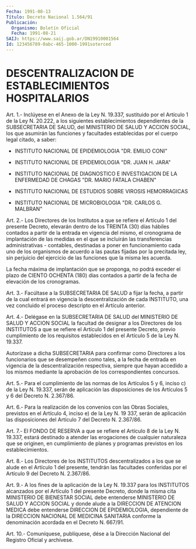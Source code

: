 ```yaml
---
Fecha: 1991-08-13
Título: Decreto Nacional 1.564/91
Publicación:
  Organismo: Boletín Oficial
  Fecha: 1991-08-21
SAIJ: https://www.saij.gob.ar/DN19910001564
Id: 123456789-0abc-465-1000-1991soterced
---
```

# DESCENTRALIZACION DE ESTABLECIMIENTOS HOSPITALARIOS

<a id="1"></a>
Art. 1.- Inclúyese en el Anexo de la Ley N. 19.337, sustituido por el Artículo 1 de la Ley N. 20.222, a los siguientes establecimientos  dependientes  de  la  SUBSECRETARIA DE SALUD, del MINISTERIO  DE  SALUD  Y  ACCION  SOCIAL,  los   que  asumirán  las funciones y facultades establecidas por el cuerpo  legal  citado, a saber:

-  INSTITUTO  NACIONAL  DE  EPIDEMIOLOGIA  "DR.  EMILIO  CONI"

-  INSTITUTO  NACIONAL  DE  EPIDEMIOLOGIA  "DR.  JUAN H. JARA"

-  INSTITUTO  NACIONAL  DE  DIAGNOSTICO  E  INVESTIGACION    DE  LA ENFERMEDAD DE CHAGAS "DR. MARIO FATALA CHABEN"

-  INSTITUTO  NACIONAL  DE ESTUDIOS SOBRE VIROSIS HEMORRAGICAS

-  INSTITUTO  NACIONAL DE MICROBIOLOGIA  "DR.  CARLOS  G.  MALBRAN"

<a id="2"></a>
Art.  2.- Los Directores de los Institutos a que se refiere el Artículo 1 del  presente  Decreto,  elevarán  dentro de los TREINTA (30) días hábiles contados a partir de la entrada  en  vigencia del mismo,  el cronograma de implantación de las medidas en el  que  se incluirán    las    transferencias   administrativas  -  contables, destinadas a poner en funcionamiento  cada uno de los organismos de acuerdo a las pautas fijadas por la precitada  ley,  sin  perjuicio del  ejercicio  de  las  funciones  que  la misma les acuerda.

La fecha máxima de implantación que se proponga,  no  podrá exceder el  plazo  de  CIENTO  OCHENTA (180) días contados a partir  de  la fecha de elevación de los cronogramas.

<a id="3"></a>
Art.  3.-  Facúltase  a  la  SUBSECRETARIA DE SALUD a fijar la fecha, a partir de la cual entrará en vigencia la descentralización de cada INSTITUTO,  una  vez concluido el proceso descripto en el Artículo anterior.

<a id="4"></a>
Art.  4.- Delégase en la SUBSECRETARIA DE SALUD del MINISTERIO DE SALUD Y ACCION  SOCIAL  la facultad de designar a los Directores de  los INSTITUTOS a que se refiere  el  Artículo  1  del  presente Decreto,  previo  cumplimiento de los requisitos establecidos en el Artículo 5 de la Ley N. 19.337.

Autorízase a dicha  SUBSECRETARIA  para confirmar como Directores a los  funcionarios  que se desempeñen como  tales,  a  la  fecha  de entrada en vigencia  de  la  descentralización  respectiva, siempre que  hayan  accedido  a  los mismos mediante la aprobación  de  los correspondientes concursos.

<a id="5"></a>
Art. 5.- Para el cumplimiento de las normas de los Artículos 5 y 6, inciso  c)  de  la  Ley  N.  19.337,  serán  de aplicación las disposiciones  de  los  Artículos  5  y 6 del Decreto N.  2.367/86.

<a id="6"></a>
Art.  6.-  Para  la realización de los convenios con las Obras Sociales, previstos en  el  Artículo  4,  inciso e) de la Ley N. 19 337,  serán  de aplicación las disposiciones  del  Artículo  7  del Decreto N. 2.367/86.

<a id="7"></a>
Art. 7.- El FONDO DE RESERVA a que se refiere el Artículo 8 de la Ley  N.  19.337,  estará  destinado a atender las erogaciones de cualquier naturaleza que se originen,  en  cumplimiento de planes y programas previstos en los establecimientos.

<a id="8"></a>
Art.  8.-  Los Directores de los INSTITUTOS descentralizados a los que se alude  en  el  Artículo  1  del  presente,  tendrán  las facultades  conferidas  por  el Artículo 9 del Decreto N. 2.367/86.

<a id="9"></a>
Art. 9.- A los fines de la aplicación de la Ley N. 19.337 para los INSTITUTOS  alcanzados  por el Artículo 1 del presente Decreto, donde la misma cita MINISTERIO  DE BIENESTAR SOCIAL debe entenderse MINISTERIO DE SALUD Y ACCION SOCIAL  y  donde  alude a la DIRECCION DE  ATENCION  MEDICA  debe  entenderse DIRECCION DE  EPIDEMIOLOGIA, dependiente  de  la  DIRECCION  NACIONAL    DE  MEDICINA  SANITARIA conforme  la  denominación  acordada  en  el  Decreto   N.  667/91.

<a id="10"></a>
Art. 10.- Comuníquese, publíquese, dése a la Dirección Nacional del Registro Oficial y archívese.